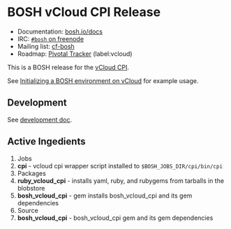 # BOSH vCloud CPI Release

* Documentation: [bosh.io/docs](https://bosh.io/docs)
* IRC: [`#bosh` on freenode](https://webchat.freenode.net/?channels=bosh)
* Mailing list: [cf-bosh](https://lists.cloudfoundry.org/pipermail/cf-bosh)
* Roadmap: [Pivotal Tracker](https://www.pivotaltracker.com/n/projects/956238) (label:vcloud)

This is a BOSH release for the [vCloud CPI](https://github.com/vchs/bosh_vcloud_cpi/).

See [Initializing a BOSH environment on vCloud](https://bosh.io/docs/init-vcloud.html) for example usage.

## Development

See [development doc](docs/development.md).

## Active Ingedients

1. Jobs
  1. **cpi** - vcloud cpi wrapper script installed to `$BOSH_JOBS_DIR/cpi/bin/cpi`
1. Packages
  1. **ruby_vcloud_cpi** - installs yaml, ruby, and rubygems from tarballs in the blobstore
  1. **bosh_vcloud_cpi** - gem installs bosh_vcloud_cpi and its gem dependencies
1. Source
  1. **bosh_vcloud_cpi** - bosh_vcloud_cpi gem and its gem dependencies
